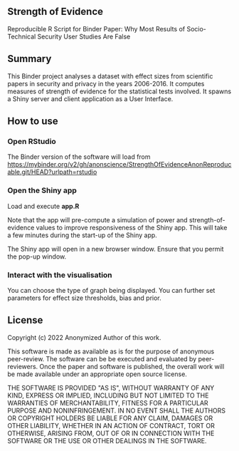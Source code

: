 ## Strength of Evidence
Reproducible R Script for Binder
Paper: Why Most Results of Socio-Technical Security User Studies Are False


## Summary

This Binder project analyses a dataset with effect sizes from scientific papers in security and privacy in the years 2006-2016.
It computes measures of strength of evidence for the statistical tests involved.
It spawns a Shiny server and client application as a User Interface.


## How to use

### Open RStudio

The Binder version of the software will load from
   https://mybinder.org/v2/gh/anonscience/StrengthOfEvidenceAnonReproducable.git/HEAD?urlpath=rstudio
   
### Open the Shiny app

Load and execute **app.R**

Note that the app will pre-compute a simulation of power and strength-of-evidence
values to improve responsiveness of the Shiny app. This will take a few minutes 
during the start-up of the Shiny app.

The Shiny app will open in a new browser window. Ensure that you permit the
pop-up window.

### Interact with the visualisation

You can choose the type of graph being displayed.
You can further set parameters for effect size thresholds, bias and prior.



## License
Copyright (c) 2022 Anonymized Author of this work.

This software is made as available  as is for the purpose of anonymous peer-review.
The software can be be executed and evaluated by peer-reviewers.
Once the paper and software is published, the overall work will be made available under
an appropriate open source license.

THE SOFTWARE IS PROVIDED "AS IS", WITHOUT WARRANTY OF ANY KIND, EXPRESS OR
IMPLIED, INCLUDING BUT NOT LIMITED TO THE WARRANTIES OF MERCHANTABILITY,
FITNESS FOR A PARTICULAR PURPOSE AND NONINFRINGEMENT. IN NO EVENT SHALL THE
AUTHORS OR COPYRIGHT HOLDERS BE LIABLE FOR ANY CLAIM, DAMAGES OR OTHER
LIABILITY, WHETHER IN AN ACTION OF CONTRACT, TORT OR OTHERWISE, ARISING FROM,
OUT OF OR IN CONNECTION WITH THE SOFTWARE OR THE USE OR OTHER DEALINGS IN THE
SOFTWARE.